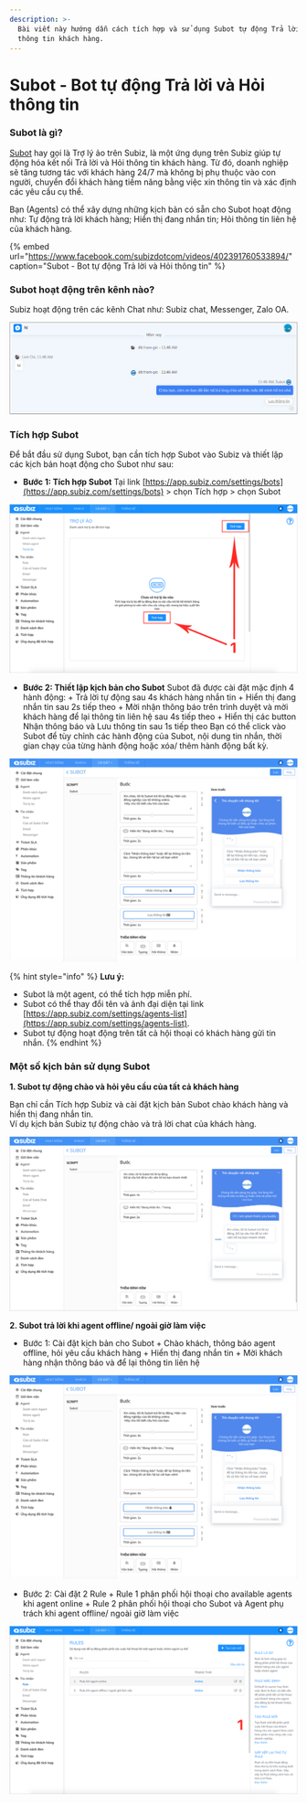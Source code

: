 ```yaml
---
description: >-
  Bài viết này hướng dẫn cách tích hợp và sử dụng Subot tự động Trả lời và Hỏi
  thông tin khách hàng.
---
```


# Subot - Bot tự động Trả lời và Hỏi thông tin

### Subot là gì?

[Subot](https://app.subiz.com/settings/bots) hay gọi là Trợ lý ảo trên Subiz, là một ứng dụng trên Subiz giúp tự động hóa kết nối Trả lời và Hỏi thông tin khách hàng. Từ đó, doanh nghiệp sẽ tăng tương tác với khách hàng 24/7 mà không bị phụ thuộc vào con người, chuyển đổi khách hàng tiềm năng bằng việc xin thông tin và xác định các yêu cầu cụ thể.

Bạn \(Agents\) có thể xây dựng những kịch bản có sẵn cho Subot hoạt động như: Tự động trả lời khách hàng; Hiển thị đang nhắn tin;  Hỏi thông tin liên hệ của khách hàng.

{% embed url="https://www.facebook.com/subizdotcom/videos/402391760533894/" caption="Subot - Bot tự động Trả lời và Hỏi thông tin" %}

### Subot hoạt động trên kênh nào?

Subiz hoạt động trên các kênh Chat như: Subiz chat, Messenger, Zalo OA.

![Subot ho&#x1EA1;t &#x111;&#x1ED9;ng tr&#xEA;n k&#xEA;nh Messenger](../../.gitbook/assets/subot-tren-messenger.png)

### Tích hợp Subot

Để bắt đầu sử dụng Subot, bạn cần tích hợp Subot vào Subiz và thiết lập các kịch bản hoạt động cho Subot như sau:

* **Bước 1: Tích hợp Subot**  Tại link [https://app.subiz.com/settings/bots](https://app.subiz.com/settings/bots) &gt; chọn Tích hợp &gt; chọn Subot

![T&#xED;ch h&#x1EE3;p Subot](../../.gitbook/assets/bot.gif)

* **Bước 2: Thiết lập kịch bản cho Subot** Subot đã được cài đặt mặc định 4 hành động: + Trả lời tự động sau 4s khách hàng nhắn tin + Hiển thị đang nhắn tin sau 2s tiếp theo + Mời nhận thông báo trên trình duyệt và mời khách hàng để lại thông tin liên hệ sau 4s tiếp theo + Hiển thị các button Nhận thông báo và Lưu thông tin sau 1s tiếp theo  Bạn có thể click vào Subot để tùy chỉnh các hành động của Subot, nội dung tin nhắn, thời gian chạy của từng hành động hoặc xóa/ thêm hành động bất kỳ.

![K&#x1ECB;ch b&#x1EA3;n Subiz khi agent offline](../../.gitbook/assets/screen-shot-2019-02-11-at-2.14.46-pm.png)

{% hint style="info" %}
**Lưu ý:**   
+ Subot là một agent, có thể tích hợp miễn phí.  
+ Subot có thể thay đổi tên và ảnh đại diện tại link [https://app.subiz.com/settings/agents-list](https://app.subiz.com/settings/agents-list).  
+ Subot tự động hoạt động trên tất cả hội thoại có khách hàng gửi tin nhắn.
{% endhint %}

### Một số kịch bản sử dụng Subot

**1. Subot tự động chào và hỏi yêu cầu của tất cả khách hàng**

Bạn chỉ cần Tích hợp Subiz và cài đặt kịch bản Subot chào khách hàng và hiển thị đang nhắn tin.  
Ví dụ kịch bản Subiz tự động chào và trả lời chat của khách hàng.

![Subot ch&#xE0;o kh&#xE1;ch h&#xE0;ng v&#xE0; h&#x1ECF;i y&#xEA;u c&#x1EA7;u](../../.gitbook/assets/screen-shot-2019-02-11-at-2.38.05-pm.png)

**2. Subot trả lời khi agent offline/ ngoài giờ làm việc**

* Bước 1: Cài đặt kịch bản cho Subot + Chào khách, thông báo agent offline, hỏi yêu cầu khách hàng + Hiển thị đang nhắn tin + Mời khách hàng nhận thông báo và để lại thông tin liên hệ

![K&#x1ECB;ch b&#x1EA3;n Subot khi agent offline](../../.gitbook/assets/screen-shot-2019-02-11-at-2.14.46-pm.png)

* Bước 2: Cài đặt 2 Rule + Rule 1 phân phối hội thoại cho available agents khi agent online + Rule 2 phân phối hội thoại cho Subot và Agent phụ trách khi agent offline/ ngoài giờ làm việc

![C&#xE0;i &#x111;&#x1EB7;t Rule khi agent online v&#xE0; offline](../../.gitbook/assets/rule.gif)



